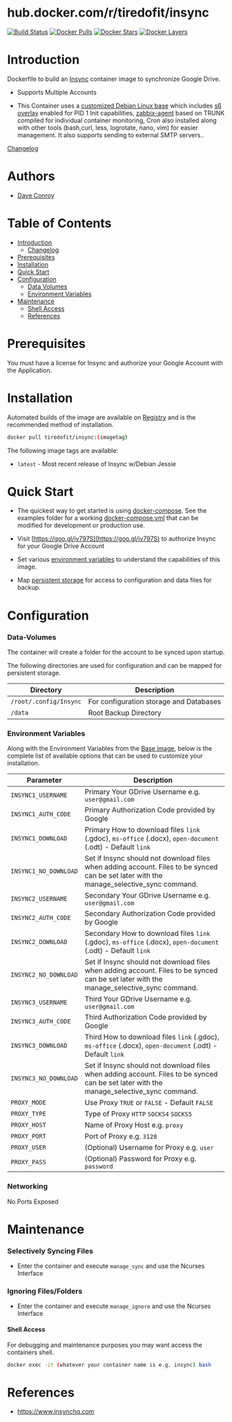 # hub.docker.com/r/tiredofit/insync

[![Build Status](https://img.shields.io/docker/build/tiredofit/insync.svg)](https://hub.docker.com/r/tiredofit/insync)
[![Docker Pulls](https://img.shields.io/docker/pulls/tiredofit/insync.svg)](https://hub.docker.com/r/tiredofit/insync)
[![Docker Stars](https://img.shields.io/docker/stars/tiredofit/insync.svg)](https://hub.docker.com/r/tiredofit/insync)
[![Docker 
Layers](https://images.microbadger.com/badges/image/tiredofit/insync.svg)](https://microbadger.com/images/tiredofit/insync)

# Introduction

Dockerfile to build an [Insync](https://www.insynchq.com) container image to synchronize Google Drive.

* Supports Multiple Accounts

* This Container uses a [customized Debian Linux base](https://hub.docker.com/r/tiredofit/debian) which includes [s6 overlay](https://github.com/just-containers/s6-overlay) enabled for PID 1 Init capabilities, [zabbix-agent](https://zabbix.org) based on TRUNK compiled for individual container monitoring, Cron also installed along with other tools (bash,curl, less, logrotate, nano, vim) for easier management. It also supports sending to external SMTP servers..



[Changelog](CHANGELOG.md)

# Authors

- [Dave Conroy](https://github.com/tiredofit/)

# Table of Contents

- [Introduction](#introduction)
    - [Changelog](CHANGELOG.md)
- [Prerequisites](#prerequisites)
- [Installation](#installation)
- [Quick Start](#quick-start)
- [Configuration](#configuration)
    - [Data Volumes](#data-volumes)
    - [Environment Variables](#environmentvariables)   
- [Maintenance](#maintenance)
    - [Shell Access](#shell-access)
   - [References](#references)

# Prerequisites

You must have a license for Insync and authorize your Google Account with the Application.


# Installation

Automated builds of the image are available on [Registry](https://hub.docker.com/r/tiredofit/insync) and is the recommended method of 
installation.


```bash
docker pull tiredofit/insync:(imagetag)
```

The following image tags are available:
* `latest` - Most recent release of Insync w/Debian Jessie

# Quick Start

* The quickest way to get started is using [docker-compose](https://docs.docker.com/compose/). See the examples folder for a working [docker-compose.yml](examples/docker-compose.yml) that can be modified for development or production use.

* Visit [https://goo.gl/jv797S](https://goo.gl/jv797S) to authorize Insync for your Google Drive Account

* Set various [environment variables](#environment-variables) to understand the capabilities of this image.

* Map [persistent storage](#data-volumes) for access to configuration and data files for backup.


# Configuration

### Data-Volumes

The container will create a folder for the account to be synced upon startup.

The following directories are used for configuration and can be mapped for persistent storage.

| Directory | Description |
|-----------|-------------|
| `/root/.config/Insync` | For configuration storage and Databases |
| `/data` | Root Backup Directory |

### Environment Variables

Along with the Environment Variables from the [Base image](https://hub.docker.com/r/tiredofit/debian), below is the complete list of available options that can be used to customize your installation.

| Parameter | Description |
|-----------|-------------|
| `INSYNC1_USERNAME` | Primary Your GDrive Username e.g. `user@gmail.com` |
| `INSYNC1_AUTH_CODE` | Primary Authorization Code provided by Google |
| `INSYNC1_DOWNLOAD` | Primary How to download files `link` (.gdoc), `ms-office` (.docx), `open-document` (.odt) - Default `link` |
| `INSYNC1_NO_DOWNLOAD` | Set if Insync should not download files when adding account. Files to be synced can be set later with the manage_selective_sync command. |
| `INSYNC2_USERNAME` | Secondary Your GDrive Username e.g. `user@gmail.com` |
| `INSYNC2_AUTH_CODE` | Secondary Authorization Code provided by Google |
| `INSYNC2_DOWNLOAD` | Secondary How to download files `link` (.gdoc), `ms-office` (.docx), `open-document` (.odt) - Default `link` |
| `INSYNC2_NO_DOWNLOAD` | Set if Insync should not download files when adding account. Files to be synced can be set later with the manage_selective_sync command. |
| `INSYNC3_USERNAME` | Third Your GDrive Username e.g. `user@gmail.com` |
| `INSYNC3_AUTH_CODE` | Third Authorization Code provided by Google |
| `INSYNC3_DOWNLOAD` | Third How to download files `link` (.gdoc), `ms-office` (.docx), `open-document` (.odt) - Default `link` |
| `INSYNC3_NO_DOWNLOAD` | Set if Insync should not download files when adding account. Files to be synced can be set later with the manage_selective_sync command. |
| `PROXY_MODE` | Use Proxy `TRUE` or `FALSE` - Default `FALSE` |
| `PROXY_TYPE` | Type of Proxy `HTTP` `SOCKS4` `SOCKS5` |
| `PROXY_HOST` | Name of Proxy Host e.g. `proxy` |
| `PROXY_PORT` | Port of Proxy e.g. `3128` |
| `PROXY_USER` | (Optional) Username for Proxy e.g. `user` |
| `PROXY_PASS` | (Optional) Password for Proxy e.g. `password` |

### Networking

No Ports Exposed

# Maintenance

### Selectively Syncing Files
* Enter the container and execute `manage_sync` and use the Ncurses Interface

### Ignoring Files/Folders
* Enter the container and execute `manage_ignore` and use the Ncurses Interface

#### Shell Access

For debugging and maintenance purposes you may want access the containers shell. 

```bash
docker exec -it (whatever your container name is e.g. insync) bash
```

# References

* https://www.insynchq.com
